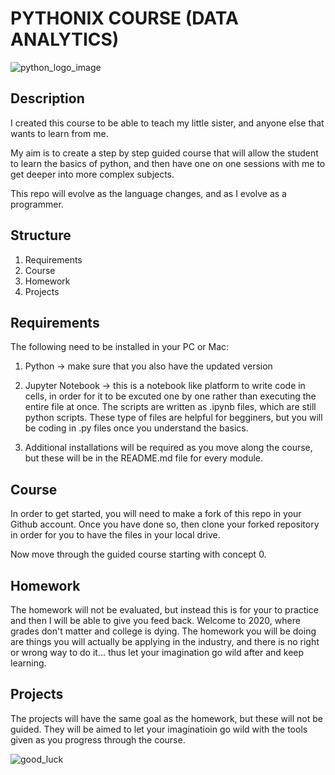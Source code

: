 # PYTHONIX COURSE (DATA ANALYTICS)

![python_logo_image](https://wallpaperplay.com/walls/full/5/e/b/77588.jpg#.XpO2xwK4IKk.link)

## Description

I created this course to be able to teach my little sister, and anyone else that wants to learn from me.

My aim is to create a step by step guided course that will allow the student to learn the basics of python, and then have one on one sessions with me to get deeper into more complex subjects.

This repo will evolve as the language changes, and as I evolve as a programmer.

## Structure

1. Requirements
2. Course
3. Homework
4. Projects

## Requirements

The following need to be installed in your PC or Mac:

1. Python -> make sure that you also have the updated version

2. Jupyter Notebook -> this is a notebook like platform to write code in cells, in order for it to be excuted one by one rather than executing the entire file at once. The scripts are written as .ipynb files, which are still python scripts. These type of files are helpful for begginers, but you will be coding in .py files once you understand the basics.

3. Additional installations will be required as you move along the course, but these will be in the README.md file for every module.

## Course

In order to get started, you will need to make a fork of this repo in your Github account. Once you have done so, then clone your forked repository in order for you to have the files in your local drive.

Now move through the guided course starting with concept 0.

## Homework

The homework will not be evaluated, but instead this is for your to practice and then I will be able to give you feed back. Welcome to 2020, where grades don't matter and college is dying. The homework you will be doing are things you will actually be applying in the industry, and there is no right or wrong way to do it... thus let your imagination go wild after and keep learning.

## Projects

The projects will have the same goal as the homework, but these will not be guided. They will be aimed to let your imaginatioin go wild with the tools given as you progress through the course.

![good_luck](https://media.makeameme.org/created/good-luck-my-jr9jky.jpg)



